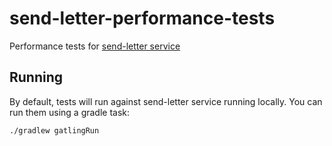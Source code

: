 # send-letter-performance-tests

Performance tests for [send-letter service](https://github.com/hmcts/send-letter-service)

## Running
By default, tests will run against send-letter service running locally.
You can run them using a gradle task:

```bash
./gradlew gatlingRun
```
